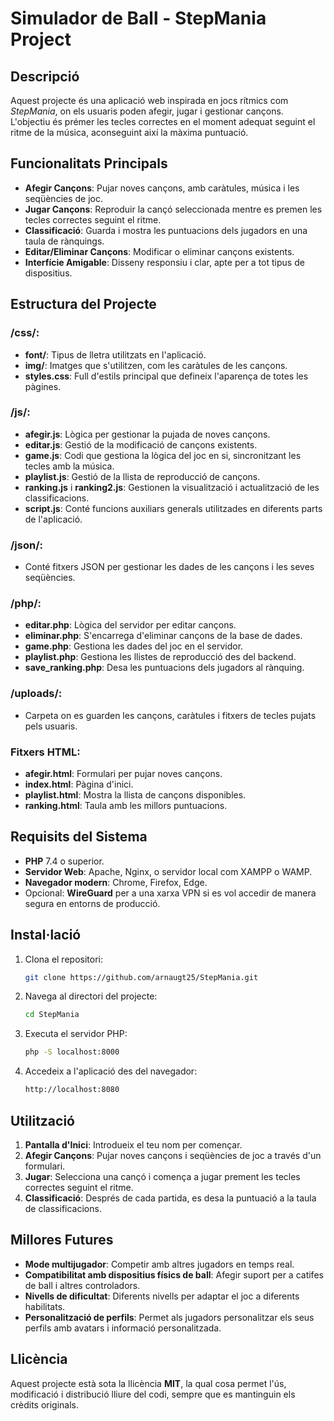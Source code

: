# Simulador de Ball - StepMania Project

## Descripció

Aquest projecte és una aplicació web inspirada en jocs rítmics com *StepMania*, on els usuaris poden afegir, jugar i gestionar cançons. L'objectiu és prémer les tecles correctes en el moment adequat seguint el ritme de la música, aconseguint així la màxima puntuació.

## Funcionalitats Principals

- **Afegir Cançons**: Pujar noves cançons, amb caràtules, música i les seqüències de joc.
- **Jugar Cançons**: Reproduir la cançó seleccionada mentre es premen les tecles correctes seguint el ritme.
- **Classificació**: Guarda i mostra les puntuacions dels jugadors en una taula de rànquings.
- **Editar/Eliminar Cançons**: Modificar o eliminar cançons existents.
- **Interfície Amigable**: Disseny responsiu i clar, apte per a tot tipus de dispositius.

## Estructura del Projecte

### **/css/**:
- **font/**: Tipus de lletra utilitzats en l'aplicació.
- **img/**: Imatges que s'utilitzen, com les caràtules de les cançons.
- **styles.css**: Full d'estils principal que defineix l'aparença de totes les pàgines.

### **/js/**:
- **afegir.js**: Lògica per gestionar la pujada de noves cançons.
- **editar.js**: Gestió de la modificació de cançons existents.
- **game.js**: Codi que gestiona la lògica del joc en si, sincronitzant les tecles amb la música.
- **playlist.js**: Gestió de la llista de reproducció de cançons.
- **ranking.js** i **ranking2.js**: Gestionen la visualització i actualització de les classificacions.
- **script.js**: Conté funcions auxiliars generals utilitzades en diferents parts de l'aplicació.

### **/json/**:
- Conté fitxers JSON per gestionar les dades de les cançons i les seves seqüències.

### **/php/**:
- **editar.php**: Lògica del servidor per editar cançons.
- **eliminar.php**: S'encarrega d'eliminar cançons de la base de dades.
- **game.php**: Gestiona les dades del joc en el servidor.
- **playlist.php**: Gestiona les llistes de reproducció des del backend.
- **save_ranking.php**: Desa les puntuacions dels jugadors al rànquing.

### **/uploads/**:
- Carpeta on es guarden les cançons, caràtules i fitxers de tecles pujats pels usuaris.

### Fitxers HTML:
- **afegir.html**: Formulari per pujar noves cançons.
- **index.html**: Pàgina d'inici.
- **playlist.html**: Mostra la llista de cançons disponibles.
- **ranking.html**: Taula amb les millors puntuacions.

## Requisits del Sistema

- **PHP** 7.4 o superior.
- **Servidor Web**: Apache, Nginx, o servidor local com XAMPP o WAMP.
- **Navegador modern**: Chrome, Firefox, Edge.
- Opcional: **WireGuard** per a una xarxa VPN si es vol accedir de manera segura en entorns de producció.

## Instal·lació

1. Clona el repositori:
    ```bash
    git clone https://github.com/arnaugt25/StepMania.git
    ```

2. Navega al directori del projecte:
    ```bash
    cd StepMania
    ```

3. Executa el servidor PHP:
    ```bash
    php -S localhost:8000
    ```

4. Accedeix a l'aplicació des del navegador:
    ```bash
    http://localhost:8080
    ```

## Utilització

1. **Pantalla d'Inici**: Introdueix el teu nom per començar.
2. **Afegir Cançons**: Pujar noves cançons i seqüències de joc a través d'un formulari.
3. **Jugar**: Selecciona una cançó i comença a jugar prement les tecles correctes seguint el ritme.
4. **Classificació**: Després de cada partida, es desa la puntuació a la taula de classificacions.

## Millores Futures

- **Mode multijugador**: Competir amb altres jugadors en temps real.
- **Compatibilitat amb dispositius físics de ball**: Afegir suport per a catifes de ball i altres controladors.
- **Nivells de dificultat**: Diferents nivells per adaptar el joc a diferents habilitats.
- **Personalització de perfils**: Permet als jugadors personalitzar els seus perfils amb avatars i informació personalitzada.

## Llicència

Aquest projecte està sota la llicència **MIT**, la qual cosa permet l'ús, modificació i distribució lliure del codi, sempre que es mantinguin els crèdits originals.
